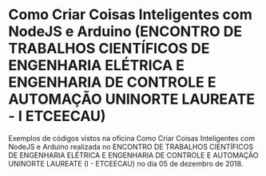 # Como Criar Coisas Inteligentes com NodeJS e Arduino (ENCONTRO DE TRABALHOS CIENTÍFICOS DE ENGENHARIA ELÉTRICA E ENGENHARIA DE CONTROLE E AUTOMAÇÃO UNINORTE LAUREATE - I ETCEECAU)

Exemplos de códigos vistos na oficina Como Criar Coisas Inteligentes com NodeJS e Arduino realizada no ENCONTRO DE TRABALHOS CIENTÍFICOS DE ENGENHARIA ELÉTRICA E ENGENHARIA DE CONTROLE E AUTOMAÇÃO UNINORTE LAUREATE (I - ETCEECAU) no dia 05 de dezembro de 2018.
